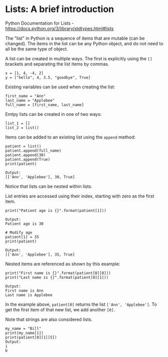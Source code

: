 # Lists:  A brief introduction

Python Documentation for Lists - 
https://docs.python.org/3/library/stdtypes.html#lists

The "list" in Python is a sequence of items that are mutable (can be changed).
The items in the list can be any Python object, and do not need to all be the
same type of object.

A list can be created in multiple ways.  The first is explicitly using the `[]`
brackets and separating the list items by commas.
```
x = [1, 4, -4, 2]
y = ["hello", 4, 3.5, "goodbye", True]
```

Existing variables can be used when creating the list:
```
first_name = "Ann"
last_name = "Applebee"
full_name = [first_name, last_name]
```

Emtpy lists can be created in one of two ways:
```
list_1 = []
list_2 = list()
```

Items can be added to an existing list using the `append` method:
```
patient = list()
patient.append(full_name)
patient.append(30)
patient.append(True)
print(patient)

Output:
[['Ann', 'Applebee'], 30, True]
```
Notice that lists can be nested within lists.

List entries are accessed using their index, starting with zero as the first 
item.

```
print("Patient age is {}".format(patient[1]))

Output:
Patient age is 30
```

```
# Modify age
patient[1] = 35
print(patient)

Output:
[['Ann', 'Applebee'], 35, True]
````

Nested items are referenced as shown by this example:
```
print("First name is {}".format(patient[0][0]))
print("Last name is {}".format(patient[0][1]))

Output:
First name is Ann
Last name is Applebee
```
In the example above, `patient[0]` returns the list `['Ann', 'Applebee']`.  To
get the first item of that new list, we add another `[0]`.

Note that strings are also considered lists.
```
my_name = "Bill"
print(my_name[1])
print(patient[0][1][5])
Output:
i
b
```
